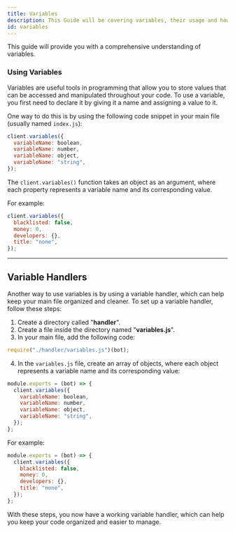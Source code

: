 ```yaml
---
title: Variables
description: This Guide will be covering variables, their usage and how to store variables in other files.
id: variables
---
```


This guide will provide you with a comprehensive understanding of variables.

### Using Variables

Variables are useful tools in programming that allow you to store values that can be accessed and manipulated throughout your code. To use a variable, you first need to declare it by giving it a name and assigning a value to it.

One way to do this is by using the following code snippet in your main file (usually named `index.js`):

```js
client.variables({
  variableName: boolean,
  variableName: number,
  variableName: object,
  variableName: "string",
});
```

The `client.variables()` function takes an object as an argument, where each property represents a variable name and its corresponding value.

For example:

```js title="index.js"
client.variables({
  blacklisted: false,
  money: 0,
  developers: {},
  title: "none",
});
```

---

## Variable Handlers

Another way to use variables is by using a variable handler, which can help keep your main file organized and cleaner. To set up a variable handler, follow these steps:

1. Create a directory called "**handler**".
2. Create a file inside the directory named "**variables.js**".
3. In your main file, add the following code:

```js
require("./handler/variables.js")(bot);
```

4. In the `variables.js` file, create an array of objects, where each object represents a variable name and its corresponding value:

```js
module.exports = (bot) => {
  client.variables({
    variableName: boolean,
    variableName: number,
    variableName: object,
    variableName: "string",
  });
};
```

For example:

```js title="handler/variables.js"
module.exports = (bot) => {
  client.variables({
    blacklisted: false,
    money: 0,
    developers: {},
    title: "none",
  });
};
```

With these steps, you now have a working variable handler, which can help you keep your code organized and easier to manage.
